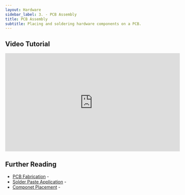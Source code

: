 ```yaml
---
layout: Hardware
sidebar_label: 3. - PCB Assembly
title: PCB Assembly
subtitle: Placing and soldering hardware components on a PCB.
---
```


## Video Tutorial

<p><iframe width="560" height="315" src="https://www.youtube.com/embed/kJGqTV1O_14?si=05iOzsXmjOcbxsPE" title="YouTube video player" frameborder="0" allow="accelerometer; autoplay; clipboard-write; encrypted-media; gyroscope; picture-in-picture; web-share" allowfullscreen></iframe></p>


## Further Reading

 * [PCB Fabrication](/Hardware/Design/PCB_Design_and_Assembly/PCB_Design_Tutorial/PCB_Assembly/PCB_Fabrication) - 
 * [Solder Paste Application](/Hardware/Design/PCB_Design_and_Assembly/PCB_Design_Tutorial/PCB_Assembly/Solder_Paste_Application) - 
 * [Componet Placement](/Hardware/Design/PCB_Design_and_Assembly/PCB_Design_Tutorial/PCB_Assembly/Component_Placement) - 
 